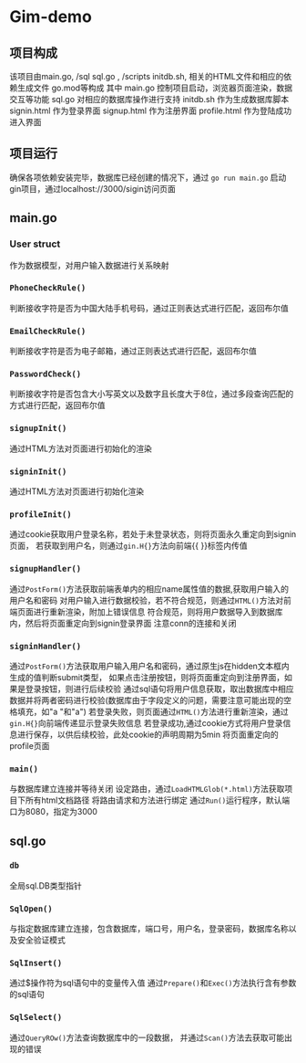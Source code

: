 # Gim-demo
## 项目构成
该项目由main.go, /sql sql.go ,  /scripts initdb.sh, 相关的HTML文件和相应的依赖生成文件 go.mod等构成
其中 main.go 控制项目启动，浏览器页面渲染，数据交互等功能
sql.go 对相应的数据库操作进行支持
initdb.sh 作为生成数据库脚本
signin.html 作为登录界面
signup.html 作为注册界面
profile.html 作为登陆成功进入界面
## 项目运行
确保各项依赖安装完毕，数据库已经创建的情况下，通过
`go run main.go`
启动gin项目，通过localhost://3000/sigin访问页面

## main.go
### User struct
作为数据模型，对用户输入数据进行关系映射
### `PhoneCheckRule()`
判断接收字符是否为中国大陆手机号码，通过正则表达式进行匹配，返回布尔值
### `EmailCheckRule()`
判断接收字符是否为电子邮箱，通过正则表达式进行匹配，返回布尔值
### `PasswordCheck()`
判断接收字符是否包含大小写英文以及数字且长度大于8位，通过多段查询匹配的方式进行匹配，返回布尔值
### `signupInit()`
通过HTML方法对页面进行初始化的渲染
### `signinInit()`
通过HTML方法对页面进行初始化渲染
### `profileInit()`
通过cookie获取用户登录名称，若处于未登录状态，则将页面永久重定向到signin页面，
若获取到用户名，则通过`gin.H{}`方法向前端{{ }}标签内传值
### `signupHandler()`
通过`PostForm()`方法获取前端表单内的相应name属性值的数据,获取用户输入的用户名和密码
对用户输入进行数据校验，若不符合规范，则通过`HTML()`方法对前端页面进行重新渲染，附加上错误信息
符合规范，则将用户数据导入到数据库内，然后将页面重定向到signin登录界面
注意conn的连接和关闭
### `signinHandler()`
通过`PostForm()`方法获取用户输入用户名和密码，通过原生js在hidden文本框内生成的值判断submit类型，
如果点击注册按钮，则将页面重定向到注册界面，如果是登录按钮，则进行后续校验
通过sql语句将用户信息获取，取出数据库中相应数据并将两者密码进行校验(数据库由于字段定义的问题，需要注意可能出现的空格填充，如"a   "和"a")
若登录失败，则页面通过`HTML()`方法进行重新渲染，通过`gin.H{}`向前端传递显示登录失败信息
若登录成功,通过cookie方式将用户登录信息进行保存，以供后续校验，此处cookie的声明周期为5min
将页面重定向的profile页面
### `main()`
与数据库建立连接并等待关闭
设定路由，通过`LoadHTMLGlob(*.html)`方法获取项目下所有html文档路径
将路由请求和方法进行绑定
通过`Run()`运行程序，默认端口为8080，指定为3000

## sql.go
### `db`
全局sql.DB类型指针
### `SqlOpen()`
与指定数据库建立连接，包含数据库，端口号，用户名，登录密码，数据库名称以及安全验证模式
### `SqlInsert()`
通过$操作符为sql语句中的变量传入值
通过`Prepare()`和`Exec()`方法执行含有参数的sql语句
### `SqlSelect()`
通过`QueryROw()`方法查询数据库中的一段数据， 并通过`Scan()`方法去获取可能出现的错误
